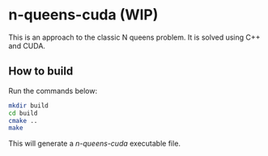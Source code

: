 # n-queens-cuda (WIP)

This is an approach to the classic N queens problem. It is solved using C++ and CUDA.
## How to build

Run the commands below:

```bash
mkdir build
cd build
cmake ..
make
```

This will generate a _n-queens-cuda_ executable file.